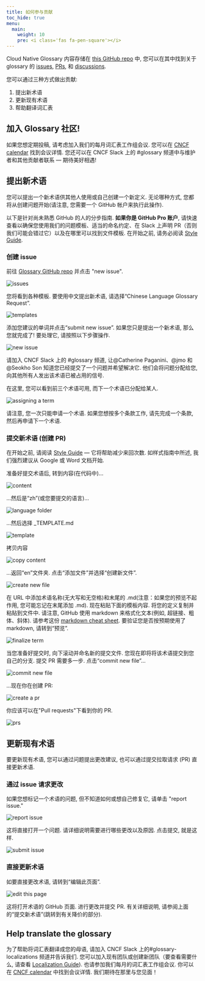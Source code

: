 ```yaml
---
title: 如何参与贡献
toc_hide: true
menu:
  main:
    weight: 10
    pre: <i class='fas fa-pen-square'></i>
---
```


Cloud Native Glossary 内容存储在 [this GitHub repo](https://github.com/cncf/glossary) 中, 您可以在其中找到关于 glossary 的 [issues](https://github.com/cncf/glossary/issues), [PRs](https://github.com/cncf/glossary/pulls), 和 [discussions](https://github.com/cncf/glossary/discussions). 

您可以通过三种方式做出贡献:

1) 提出新术语
2) 更新现有术语
3) 帮助翻译词汇表

## 加入 Glossary 社区! 
如果您想定期投稿, 请考虑加入我们的每月词汇表工作组会议. 您可以在 [CNCF calendar](https://www.cncf.io/calendar/) 找到会议详情. 您还可以在 CNCF Slack 上的 #glossary 频道中与维护者和其他贡献者联系 — 期待美好相遇! 

## 提出新术语
您可以提出一个新术语供其他人使用或自己创建一个新定义. 无论哪种方式, 您都将从创建问题开始(请注意, 您需要一个 GitHub 帐户来执行此操作).

以下是针对尚未熟悉 GitHub 的人的分步指南. **如果你是 GitHub Pro 账户**, 请快速查看以确保您使用我们的问题模板、适当的命名约定、在 Slack 上声明 PR（否则我们可能会错过它）以及在哪里可以找到文件模板. 在开始之前, 请务必阅读 [Style Guide](/zh-cn/style-guide/).

### 创建 issue
前往 [Glossary GitHub repo](https://github.com/cncf/glossary/issues) 并点击 "new issue".

![issues](/images/how-to/howto-01.png)

您将看到各种模板. 要使用中文提出新术语, 请选择“Chinese Language Glossary Request”.

![templates](/images/how-to/howto-02.png)

添加您建议的单词并点击“submit new issue”. 如果您只是提出一个新术语, 那么您就完成了! 要处理它, 请按照以下步骤操作.

![new issue](/images/how-to/howto-03.png)

请加入 CNCF Slack 上的 #glossary 频道, 让@Catherine Paganini、@jmo 和@Seokho Son 知道您已经提交了一个问题并希望解决它. 他们会将问题分配给您, 向其他所有人发出该术语已被占用的信号.

在这里, 您可以看到前三个术语可用, 而下一个术语已分配给某人.

![assigning a term](/images/how-to/howto-04.png)

请注意, 您一次只能申请一个术语. 如果您想按多个条款工作, 请先完成一个条款, 然后再申请下一个术语.

### 提交新术语 (创建 PR)

在开始之前, 请阅读 [Style Guide](/zh-cn/style-guide/) — 它将帮助减少来回次数. 如样式指南中所述, 我们强烈建议从 Google 或 Word 文档开始. 

准备好提交术语后, 转到内容(在代码中)...

![content](/images/how-to/howto-05.png)

...然后是“zh”(或您要提交的语言)...

![language folder](/images/how-to/howto-06.png)

...然后选择 _TEMPLATE.md

![template](/images/how-to/howto-07.png)

拷贝内容

![copy content](/images/how-to/howto-08.png)

...返回“en”文件夹. 点击“添加文件”并选择“创建新文件”.

![create new file](/images/how-to/howto-09.png)

在 URL 中添加术语名称(无大写和无空格)和末尾的 .md(注意：如果您的预览不起作用, 您可能忘记在末尾添加 .md). 现在粘贴下面的模板内容. 将您的定义复制并粘贴到文件中. 请注意, GitHub 使用 markdown 来格式化文本(例如, 超链接、粗体、斜体). 请参考这份 [markdown cheat sheet](https://www.markdownguide.org/cheat-sheet/). 要验证您是否按预期使用了markdown, 请转到“预览”.

![finalize term](/images/how-to/howto-10.png)

当您准备好提交时, 向下滚动并命名新的提交文件. 您现在即将将该术语提交到您自己的分支. 提交 PR 需要多一步. 点击“commit new file”...

![commit new file](/images/how-to/howto-11.png)

...现在你在创建 PR:

![create a pr](/images/how-to/howto-12.png)

你应该可以在"Pull requests"下看到你的 PR.

![prs](/images/how-to/howto-13.png)

## 更新现有术语
要更新现有术语, 您可以通过问题提出更改建议, 也可以通过提交拉取请求 (PR) 直接更新术语.

### 通过 issue 请求更改
如果您想标记一个术语的问题, 但不知道如何或想自己修复它, 请单击 "report issue."

![report issue](/images/how-to/howto-14.png)

这将直接打开一个问题. 请详细说明需要进行哪些更改以及原因. 点击提交, 就是这样. 

![submit issue](/images/how-to/howto-15.png)

### 直接更新术语
如要直接更改术语, 请转到“编辑此页面”.

![edit this page](/images/how-to/howto-16.png)

这将打开术语的 GitHub 页面. 进行更改并提交 PR. 有关详细说明, 请参阅上面的“提交新术语”(跳转到有关降价的部分).

## Help translate the glossary
为了帮助将词汇表翻译成您的母语, 请加入 CNCF Slack 上的#glossary-localizations 频道并告诉我们. 您可以加入现有团队或创建新团队（要查看需要什么, 请查看 [Localization Guide](https://github.com/cncf/glossary/blob/main/LOCALIZATION.md)). 也请参加我们每月的词汇表工作组会议. 你可以在 [CNCF calendar](https://www.cncf.io/calendar/) 中找到会议详情. 我们期待在那里与您见面！




